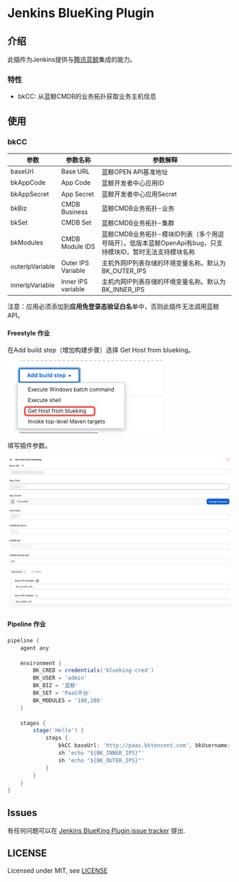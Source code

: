 # Jenkins BlueKing Plugin

## 介绍

此插件为Jenkins提供与[腾讯蓝鲸](https://github.com/TencentBlueKing)集成的能力。

### 特性

- bkCC: 从蓝鲸CMDB的业务拓扑获取业务主机信息

## 使用

### bkCC

| 参数            | 参数名称           | 参数解释                                                     |
| --------------- | ------------------ | ------------------------------------------------------------ |
| baseUrl         | Base URL           | 蓝鲸OPEN API基准地址                                         |
| bkAppCode       | App Code           | 蓝鲸开发者中心应用ID                                         |
| bkAppSecret     | App Secret         | 蓝鲸开发者中心应用Secret                                     |
| bkBiz           | CMDB Business      | 蓝鲸CMDB业务拓扑-业务                                        |
| bkSet           | CMDB Set           | 蓝鲸CMDB业务拓扑-集群                                        |
| bkModules       | CMDB Module IDS    | 蓝鲸CMDB业务拓扑-模块ID列表（多个用逗号隔开）。低版本蓝鲸OpenApi有bug，只支持模块ID，暂时无法支持模块名称 |
| outerIpVariable | Outer IPS Variable | 主机外网IP列表存储的环境变量名称。默认为 BK_OUTER_IPS        |
| innerIpVariable | Inner IPS variable | 主机内网IP列表存储的环境变量名称。默认为 BK_INNER_IPS        |

注意：应用必须添加到**应用免登录态验证白名**单中，否则此插件无法调用蓝鲸API。

#### Freestyle 作业

在Add build step（增加构建步骤）选择 Get Host from blueking。

![image-20240624152302990](images/image-20240624152302990.png)

填写插件参数。

![image-20240624153521233](images/image-20240624153521233.png)

#### Pipeline 作业

```groovy
pipeline {
    agent any
    
    environment {
        BK_CRED = credentials('blueking-cred')
        BK_USER = 'admin'
        BK_BIZ = '蓝鲸'
      	BK_SET = 'PaaS平台'
        BK_MODULES = '100,200'
    }
    
    stages {
        stage('Hello') {
            steps {
                bkCC baseUrl: 'http://paas.bktencent.com', bkUsername: '${BK_USER}', bkAppCode: '${BK_CRED_USR}', bkAppSecret: '${BK_CRED_PSW}', bkBiz: '${BK_BIZ}', bkSet: '${BK_SET}', bkModules: '${BK_MODULES}'
                sh 'echo "${BK_INNER_IPS}"'
                sh 'echo "${BK_OUTER_IPS}"'
            }
        }
    }
}
```



## Issues

有任何问题可以在 [Jenkins BlueKing Plugin issue tracker](https://github.com/dumasd/jenkins-blueking-plugin/issues) 提出.

## LICENSE

Licensed under MIT, see [LICENSE](LICENSE.md)


